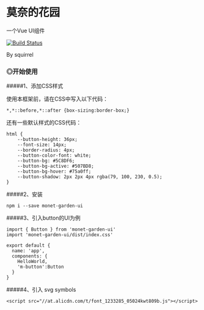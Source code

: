 # 莫奈的花园  
一个Vue UI组件 

[![Build Status](https://www.travis-ci.org/squirrelinsouthern/Monent-s-Garden.svg?branch=master)](https://www.travis-ci.org/squirrelinsouthern/Monent-s-Garden)

By squirrel


### ◎开始使用
#####1、添加CSS样式

使用本框架前，请在CSS中写入以下代码：
```
*,*::before,*::after {box-sizing:border-box;}
```
还有一些默认样式的CSS代码：
```
html {
    --button-height: 36px;
    --font-size: 14px;
    --border-radius: 4px;
    --button-color-font: white;
    --button-bg: #5C8DF6;
    --button-bg-active: #507BD8;
    --button-bg-hover: #75a0ff;
    --button-shadow: 2px 2px 4px rgba(79, 100, 230, 0.5);
}
```
#####2、安装
```
npm i --save monet-garden-ui

```
#####3、引入button的UI为例
```
import { Button } from 'monet-garden-ui'
import 'monet-garden-ui/dist/index.css'

export default {
  name: 'app',
  components: {
    HelloWorld,
    'm-button':Button
  }
}
```
#####4、引入 svg symbols
```
<script src="//at.alicdn.com/t/font_1233285_05024kwt809b.js"></script>
```